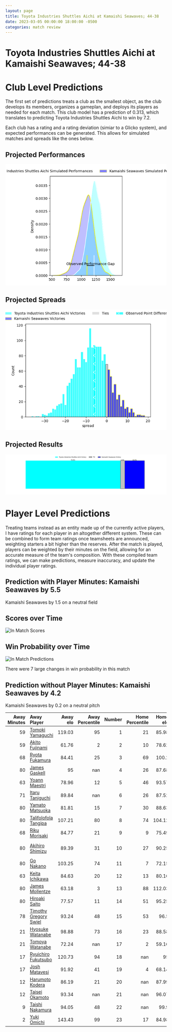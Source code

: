 ```yaml
---  
layout: page  
title: Toyota Industries Shuttles Aichi at Kamaishi Seawaves; 44-38  
date: 2023-03-05 00:00:00 18:00:00 -0500  
categories: match review  
---
```

# Toyota Industries Shuttles Aichi at Kamaishi Seawaves; 44-38

# Club Level Predictions


The first set of predictions treats a club as the smallest object, as the club develops its members, organizes a gameplan, and deploys its players as needed for each match. This club model has a prediction of 0.313, which translates to predicting Toyota Industries Shuttles Aichi to win by 7.2.

Each club has a rating and a rating deviation (simiar to a Glicko system), and expected performances can be generated. This allows for simulated matches and spreads like the ones below.
## Projected Performances


![Projected Performances](plots/performances_2023-03-05-KamaishiSeawaves-ToyotaIndustriesShuttlesAichi.png)
## Projected Spreads


![Projected Spreads](plots/spreads_2023-03-05-KamaishiSeawaves-ToyotaIndustriesShuttlesAichi.png)
## Projected Results


![Projected Results](plots/resultbar_2023-03-05-KamaishiSeawaves-ToyotaIndustriesShuttlesAichi.png)
# Player Level Predictions


Treating teams instead as an entity made up of the currently active players, I have ratings for each player in an altogether different system. These can be combined to form team ratings once teamsheets are announced, weighting starters a bit higher than the reserves. After the match is played, players can be weighted by their minutes on the field, allowing for an accurate measure of the team's composition. With these compiled team ratings, we can make predictions, measure inaccuracy, and update the individual player ratings.
## Prediction with Player Minutes: Kamaishi Seawaves by 5.5


Kamaishi Seawaves by 1.5 on a neutral field
## Scores over Time


![In Match Scores](plots/recap_scores_2023-03-05-KamaishiSeawaves-ToyotaIndustriesShuttlesAichi.png)
## Win Probability over Time


![In Match Predictions](plots/recap_prob_2023-03-05-KamaishiSeawaves-ToyotaIndustriesShuttlesAichi.png)

There were 7 large changes in win probability in this match
## Prediction without Player Minutes: Kamaishi Seawaves by 4.2


Kamaishi Seawaves by 0.2 on a neutral pitch



|   Away Minutes | Away Player                                                              |   Away elo |   Away Percentile |   Number |   Home Percentile |   Home elo | Home Player                                                              |   Home Minutes |
|---------------:|:-------------------------------------------------------------------------|-----------:|------------------:|---------:|------------------:|-----------:|:-------------------------------------------------------------------------|---------------:|
|             59 | [Tomoki Yamaguchi](..//playerfiles//TomokiYamaguchi_cleaned.md)          |     119.03 |                95 |        1 |                21 |      85.98 | [Takuya Takahashi](..//playerfiles//TakuyaTakahashi_cleaned.md)          |             78 |
|             59 | [Akito Fujinami](..//playerfiles//AkitoFujinami_cleaned.md)              |      61.76 |                 2 |        2 |                10 |      78.62 | [Daiki Ito](..//playerfiles//DaikiIto_cleaned.md)                        |             68 |
|             68 | [Ryota Fukamura](..//playerfiles//RyotaFukamura_cleaned.md)              |      84.41 |                25 |        3 |                69 |     100.2  | [Taiki Noguchi](..//playerfiles//TaikiNoguchi_cleaned.md)                |             56 |
|             80 | [James Gaskell](..//playerfiles//JamesGaskell_cleaned.md)                |      95    |               nan |        4 |                26 |      87.68 | [Dallas Tatana](..//playerfiles//DallasTatana_cleaned.md)                |             80 |
|             63 | [Yoann Maestri](..//playerfiles//YoannMaestri_cleaned.md)                |      78.96 |                12 |        5 |                46 |      93.57 | [Ben Nee Nee](..//playerfiles//BenNeeNee_cleaned.md)                     |             80 |
|             71 | [Itaru Taniguchi](..//playerfiles//ItaruTaniguchi_cleaned.md)            |      89.84 |               nan |        6 |                26 |      87.52 | [Ryota Kano](..//playerfiles//RyotaKano_cleaned.md)                      |             63 |
|             80 | [Yamato Matsuoka](..//playerfiles//YamatoMatsuoka_cleaned.md)            |      81.81 |                15 |        7 |                30 |      88.63 | [Daisuke Musya](..//playerfiles//DaisukeMusya_cleaned.md)                |             80 |
|             80 | [Talifolofola Tangipa](..//playerfiles//TalifolofolaTangipa_cleaned.md)  |     107.21 |                80 |        8 |                74 |     104.12 | [Sam Henwood](..//playerfiles//SamHenwood_cleaned.md)                    |             63 |
|             68 | [Riku Morisaki](..//playerfiles//RikuMorisaki_cleaned.md)                |      84.77 |                21 |        9 |                 9 |      75.49 | [Youhei Murakami](..//playerfiles//YouheiMurakami_cleaned.md)            |             66 |
|             80 | [Akihiro Shimizu](..//playerfiles//AkihiroShimizu_cleaned.md)            |      89.39 |                31 |       10 |                27 |      90.25 | [Joshua Trevor Stander](..//playerfiles//JoshuaTrevorStander_cleaned.md) |             60 |
|             80 | [Go Nakano](..//playerfiles//GoNakano_cleaned.md)                        |     103.25 |                74 |       11 |                 7 |      72.15 | [Kodai Ono](..//playerfiles//KodaiOno_cleaned.md)                        |             80 |
|             63 | [Keita Ichikawa](..//playerfiles//KeitaIchikawa_cleaned.md)              |      84.63 |                20 |       12 |                13 |      80.16 | [Osuka Lloyd Murata](..//playerfiles//OsukaLloydMurata_cleaned.md)       |             60 |
|             80 | [James Mollentze](..//playerfiles//JamesMollentze_cleaned.md)            |      63.18 |                 3 |       13 |                88 |     112.03 | [Kohei Ishigaki](..//playerfiles//KoheiIshigaki_cleaned.md)              |             80 |
|             80 | [Hiroaki Saito](..//playerfiles//HiroakiSaito_cleaned.md)                |      77.57 |                11 |       14 |                51 |      95.25 | [Ryuji Abe](..//playerfiles//RyujiAbe_cleaned.md)                        |             80 |
|             78 | [Timothy Gregory Swiel](..//playerfiles//TimothyGregorySwiel_cleaned.md) |      93.24 |                48 |       15 |                53 |      96.5  | [Cameron Bailey](..//playerfiles//CameronBailey_cleaned.md)              |             80 |
|             21 | [Hyosuke Watanabe](..//playerfiles//HyosukeWatanabe_cleaned.md)          |      98.88 |                73 |       16 |                23 |      88.58 | [Shun Terawaki](..//playerfiles//ShunTerawaki_cleaned.md)                |             24 |
|             21 | [Tomoya Watanabe](..//playerfiles//TomoyaWatanabe_cleaned.md)            |      72.24 |               nan |       17 |                 2 |      59.16 | [Ryoma Nakamura](..//playerfiles//RyomaNakamura_cleaned.md)              |             20 |
|             17 | [Ryuichiro Fukutsubo](..//playerfiles//RyuichiroFukutsubo_cleaned.md)    |     120.73 |                94 |       18 |               nan |      95    | [Gerdus van der Walt](..//playerfiles//GerdusvanderWalt_cleaned.md)      |             20 |
|             17 | [Josh Matavesi](..//playerfiles//JoshMatavesi_cleaned.md)                |      91.92 |                41 |       19 |                 4 |      68.14 | [Ryunosuke Yamada](..//playerfiles//RyunosukeYamada_cleaned.md)          |             17 |
|             12 | [Harumoto Kodera](..//playerfiles//HarumotoKodera_cleaned.md)            |      86.19 |                21 |       20 |               nan |      87.99 | [Seta Koroitamana](..//playerfiles//SetaKoroitamana_cleaned.md)          |             17 |
|             12 | [Taisei Okamoto](..//playerfiles//TaiseiOkamoto_cleaned.md)              |      93.34 |               nan |       21 |               nan |      96.07 | [Takumi Tokairin](..//playerfiles//TakumiTokairin_cleaned.md)            |             14 |
|              9 | [Taishi Nakamura](..//playerfiles//TaishiNakamura_cleaned.md)            |      94.05 |                48 |       22 |               nan |      99.9  | [Tastuji Yoshida](..//playerfiles//TastujiYoshida_cleaned.md)            |             12 |
|              2 | [Yuki Omichi](..//playerfiles//YukiOmichi_cleaned.md)                    |     143.43 |                99 |       23 |                17 |      84.98 | [Shoichiro Inada](..//playerfiles//ShoichiroInada_cleaned.md)            |              2 |

